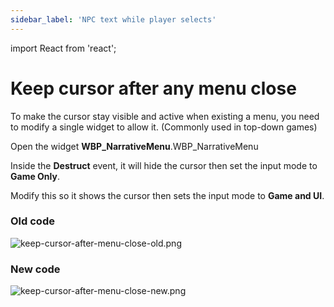 ```yaml
---
sidebar_label: 'NPC text while player selects'
---
```


import React from 'react';

# Keep cursor after any menu close

To make the cursor stay visible and active when existing a menu, you need to modify a single widget to allow it. (Commonly used in top-down games)

Open the widget **WBP_NarrativeMenu**.WBP_NarrativeMenu

Inside the **Destruct** event, it will hide the cursor then set the input mode to **Game Only**.

Modify this so it shows the cursor then sets the input mode to **Game and UI**. 

### Old code

![keep-cursor-after-menu-close-old.png](/img/common-ui/faqs/keep-cursor-after-menu-close-old.png)

### New code

![keep-cursor-after-menu-close-new.png](/img/common-ui/faqs/keep-cursor-after-menu-close-new.png)